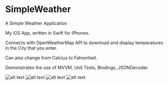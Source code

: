 # SimpleWeather
A Simple Weather Application

My iOS App, written in Swift for iPhones.

Connects with OpenWeatherMap API to download and display temperatures in the City that you enter. 

Can also change from Celcius to Fahrenheit. 

Demonstrates the use of MVVM, Unit Tests, Bindings, JSONDecoder.



![alt text](https://user-images.githubusercontent.com/2089868/54444976-c2e5e680-473b-11e9-95ca-ccba4245f3b0.png) 
![alt text](https://user-images.githubusercontent.com/2089868/54445131-0fc9bd00-473c-11e9-9433-06b2c28062c2.png) 
![alt text](https://user-images.githubusercontent.com/2089868/54445132-10625380-473c-11e9-87ca-67a1760c8f3b.png) 
![alt text](https://user-images.githubusercontent.com/2089868/54445133-10625380-473c-11e9-9b0d-01d63fd1821b.png) 
